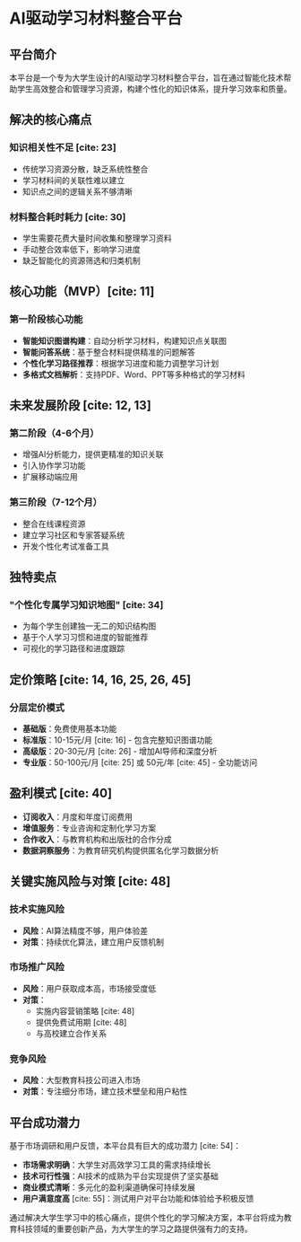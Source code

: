 # AI驱动学习材料整合平台

## 平台简介

本平台是一个专为大学生设计的AI驱动学习材料整合平台，旨在通过智能化技术帮助学生高效整合和管理学习资源，构建个性化的知识体系，提升学习效率和质量。

## 解决的核心痛点

### 知识相关性不足 [cite: 23]
- 传统学习资源分散，缺乏系统性整合
- 学习材料间的关联性难以建立
- 知识点之间的逻辑关系不够清晰

### 材料整合耗时耗力 [cite: 30]
- 学生需要花费大量时间收集和整理学习资料
- 手动整合效率低下，影响学习进度
- 缺乏智能化的资源筛选和归类机制

## 核心功能（MVP）[cite: 11]

### 第一阶段核心功能
- **智能知识图谱构建**：自动分析学习材料，构建知识点关联图
- **智能问答系统**：基于整合材料提供精准的问题解答
- **个性化学习路径推荐**：根据学习进度和能力调整学习计划
- **多格式文档解析**：支持PDF、Word、PPT等多种格式的学习材料

## 未来发展阶段 [cite: 12, 13]

### 第二阶段（4-6个月）
- 增强AI分析能力，提供更精准的知识关联
- 引入协作学习功能
- 扩展移动端应用

### 第三阶段（7-12个月）
- 整合在线课程资源
- 建立学习社区和专家答疑系统
- 开发个性化考试准备工具

## 独特卖点

### "个性化专属学习知识地图" [cite: 34]
- 为每个学生创建独一无二的知识结构图
- 基于个人学习习惯和进度的智能推荐
- 可视化的学习路径和进度跟踪

## 定价策略 [cite: 14, 16, 25, 26, 45]

### 分层定价模式
- **基础版**：免费使用基本功能
- **标准版**：10-15元/月 [cite: 16] - 包含完整知识图谱功能
- **高级版**：20-30元/月 [cite: 26] - 增加AI导师和深度分析
- **专业版**：50-100元/月 [cite: 25] 或 50元/年 [cite: 45] - 全功能访问

## 盈利模式 [cite: 40]

- **订阅收入**：月度和年度订阅费用
- **增值服务**：专业咨询和定制化学习方案
- **合作收入**：与教育机构和出版社的合作分成
- **数据洞察服务**：为教育研究机构提供匿名化学习数据分析

## 关键实施风险与对策 [cite: 48]

### 技术实施风险
- **风险**：AI算法精度不够，用户体验差
- **对策**：持续优化算法，建立用户反馈机制

### 市场推广风险
- **风险**：用户获取成本高，市场接受度低
- **对策**：
  - 实施内容营销策略 [cite: 48]
  - 提供免费试用期 [cite: 48]
  - 与高校建立合作关系

### 竞争风险
- **风险**：大型教育科技公司进入市场
- **对策**：专注细分市场，建立技术壁垒和用户粘性

## 平台成功潜力

基于市场调研和用户反馈，本平台具有巨大的成功潜力 [cite: 54]：

- **市场需求明确**：大学生对高效学习工具的需求持续增长
- **技术可行性强**：AI技术的成熟为平台实现提供了坚实基础
- **商业模式清晰**：多元化的盈利渠道确保可持续发展
- **用户满意度高** [cite: 55]：测试用户对平台功能和体验给予积极反馈

通过解决大学生学习中的核心痛点，提供个性化的学习解决方案，本平台将成为教育科技领域的重要创新产品，为大学生的学习之路提供强有力的支持。 
